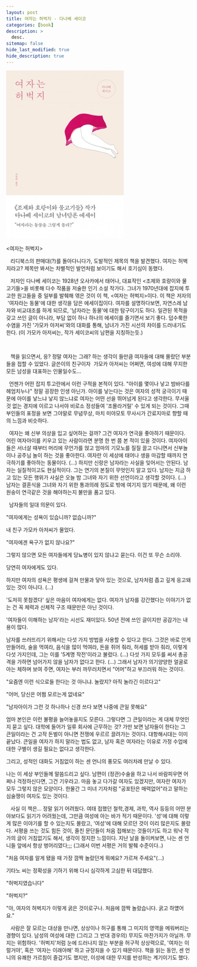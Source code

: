 ```yaml
---
layout: post
title: 여자는 허벅지 - 다나베 세이코
categories: [book]
description: >
  desc.
sitemap: false
hide_last_modified: true
hide_description: true
---
```


  


![](/assets/img/posts/from_tistory/058.jpeg)

<여자는 허벅지\>

  


   리디북스의 판매대(?)를 돌아다니다가, 도발적인 제목의 책을 발견했다. 여자는 허벅지라고? 제목만 봐서는 차별적인 발언처럼 보이기도 해서 호기심이 동했다.

  


   저자인 다나베 세이코는 1928년 오사카에서 태어나, 대표작인 <조제와 호랑이와 물고기들\>을 비롯해 다수 작품을 저술한 인기 소설 작가다. 그녀가 1970년대에 잡지에 투고한 원고들을 중 일부를 발췌해 엮은 것이 이 책, <여자는 허벅지\>이다. 이 책은 저자의  '여자라는 동물'에 대한 생각을 담은 에세이집이다. 여자를 설명하다보면, 자연스레 남자와 비교대조를 하게 되므로, '남자라는 동물'에 대한 탐구이기도 하다. 일관된 목적을 갖고 쓰인 글이 아니라, 부담 없이 하나 하나의 에세이를 즐기면서 보기 좋다. 덥수룩한 수염을 가진 '가모카 아저씨'와의 대화를 통해, 남녀가 가진 시선의 차이를 드러내기도 한다. (이 가모카 아저씨는, 작가 세이코씨의 남편을 지칭하는듯.)

 

   책을 읽으면서, 응? 정말 여자는 그래? 하는 생각이 들만큼 여자들에 대해 몰랐던 부분들을 접할 수 있었다. 글쓴이의 친구이자  가모카 아저씨는 어쩌면, 여성에 대해 무지한 모든 남성을 대표하는 인물일수도... 

  


  언젠가 어떤 잡지 투고란에서 이런 구적을 본적이 있다. "아이를 몇이나 낳고 밤바다를 헤엄치누나" 정말 굉장한 인생 아닌가. 아이를 낳는다는 것은 여자의 성적 궁극이기 때문에 아이를 낳느냐 낳지 않느냐로 여자는 어떤 선을 뛰어넘게 된다고 생각한다. 무서울 것 없는 경지에 이르고 나서야 비로소 정성들여 '조몰라거릴' 수 있게 되는 것이다. 그때 부인들의 표정을 보면 그야말로 무념무상, 마치 미야모토 무사시가 간료지마로 향할 때의 느낌과 비슷하다.

  


  여자는 왜 신부 의상을 입고 싶어하는 걸까? 그건 여자가 연극을 좋아하기 때문이다. 어린 여자아이를 키우고 있는 사람이라면 분명 한 번 쯤 본 적이 있을 것이다. 여자아이들은 서너살 때부터 머리에 무언가를 얹고 엄마의 기모노를 질질 끌고 다니면서 신부놀이나 공주님 놀이 하는 것을 좋아한다. 여자란 이 세상에 태어나 생을 마감할 때까지 연극하기를 좋아하는 동물이다. (...) 하지만 신랑은 남자라는 사실을 잊어서는 안된다. 남자는 실질적이고도 현실적이다. 그는 연기의 본질이 무엇인지 알고 있다. 남자는 지금 하고 있는 모든 행위가 사실은 오늘 밤 그녀와 자기 위한 선언이라고 생각할 것이다. (...) 남자는 결혼식을 그녀와 자기 위한 통과의례 정도로 밖에 여기지 않기 때문에, 왜 이런 원숭이 연극같은 것을 해야하는지 불만을 품고 있다. 

  


  남자들의 일대 의문이 있다. 

"여자에게는 성욕이 있습니까? 없습니까?" 

내 친구 가모카 아저씨가 물었다. 

"여자에겐 욕구가 없지 않나요?" 

그렇지 않으면 모든 여자들에게 당뇨병이 있지 않냐고 묻는다. 이건 또 무슨 소리야. 

당연히 여자에게도 있다. 

하지만 여자의 성욕은 평생에 걸쳐 만물과 닿아 있는 것으로, 남자처럼 좁고 깊게 응고돼 있는 것이 아니다. (...) 

'도저히 못참겠다' 싶은 마음이 여자에게는 없다. 여자가 남자를 강간했다는 이야기가 없는 건 꼭 체력과 신체적 구조 때문만은 아닌 것이다. 

  


  


'여자들이 이해하는 남자'라는 시선도 재미있다. 50년 전에 쓰인 글이지만 공감가는 내용이 많다.

  


남자를 쓰러뜨리기 위해서는 다섯 가지 방법을 사용할 수 있다고 한다. 그것은 바로 안게 만들어라, 술을 먹여라, 음식을 많이 먹여라, 돈을 쥐어 줘라, 허세를 받아 줘라, 이렇게 다섯 가지인데, 그는 이를 '5계명 작전'이라고 불렀다. (...) 다섯 가지 모두를 써서 총공격을 가하면 넘어가지 않을 남자가 없다고 한다. (...) 그래서 남자가 의기양양한 얼굴로 아는 체하며 보여 주면, 여자는 부러 까무러치면서 "어머"하고 부끄러워 하는 것이다. 

  


"요즘엔 이런 식으로들 한다는 것 아니냐. 놀랐지? 아직 놀라긴 이르다고" 

"어머, 당신은 어쩜 모르는게 없네요"

  


"남자아이가 그런 것 하나하나 신경 쓰다 보면 나중에 큰일 못해요"

엄마 본인은 이런 불평을 늘어놓을지도 모른다. 그렇다면 그 큰일이라는 게 대체 무엇인지 묻고 싶다. 대학에 들어가 일류 회사에 근무하는 것? 가만 보면 남자들이 한다는 그 큰일이라는 건 고작 돈벌이 아니면 전쟁에 우르르 끌려가는 것이다. 대항해시대는 이미 끝났다. 큰일을 여자가 하지 말라는 법도 없고, 남자 혹은 여자라는 이유로 가정 수업에 대한 구별이 생길 필요는 없다고 생각한다. 

  


  


그리고, 성적인 대화도 거침없이 하는 센 언니의 풍모도 여러차례 만날 수 있다.

  


나는 이 세상 부인들께 말씀드리고 싶다. 남편이 (정관)수술을 하고 나서 바람피우면 어쩌나 걱정하신다면, 그건 기우라고. 마음 놓고 다가갈 여자도 있겠지만, 여자란 여자가 모두 그렇지 않은 모양이다. 한물간 그 미녀 기자처럼 "공포탄은 매력없어"라고 말하는 심술쟁이 여자도 있는 것이다.

  


   사실 이 책은... 정말 읽기 어려웠다. 여태 접했던 철학,경제, 과학, 역사 등등의 어떤 분야보다도 읽기가 어려웠는데, 그만큼 여성에 아는 바가 적기 때문이다. '성'에 대해 이렇게 많은 이야기를 할 수 있는지도 몰랐고, '여성'에 대해 모르던 것이 이리 많은지도 몰랐다. 서평을 쓰는 것도 힘든 것이, 줄친 문단들이 처음 접해보는 것들이기도 하고 워낙 작가의 글이 거침없기도 해서, 생각이 정지한 느낌이다. 지난 날을 돌이켜보면, 나는 센 언니들 앞에서 항상 벙어리였다;;; (그래서 이번 서평은 거의 발췌 수준이다..) 

  


"처음 여자를 알게 됐을 때 가장 깜짝 놀랐던게 뭐예요? 가르쳐 주세요"(...)

기타노 씨는 정확성을 기하기 위해 다시 심각하게 고심한 뒤 대답했다.

"허벅지였습니다"

"허벅지?"

"아, 여자의 허벅지가 이렇게 굵은 것이로구나. 처음에 깜짝 놀랐습니다. 굵고 하얬어요."

  


  


   사람은 잘 모르는 대상을 만나면, 상상이나 허구를 통해 그 미지의 영역을 메워버리는 경향이 있다. 남성의 여성에 대한 (그리고 그 반대 경우의) 무지도 마찬가지가 아닐까. 무지는 위험하다. '허벅지'처럼 눈에 드러나지 않는 부분을 허구적 상상력으로, '여자는 이럴거야', 혹은 '여자는 이래야해' 하고 규정지을 수 있기 때문이다. 책을 읽는 동안, 센 언니의 유쾌한 가르침이 즐겁기도 했지만, 이성에 대한 무지를 반성하는 계기이기도 했다.

